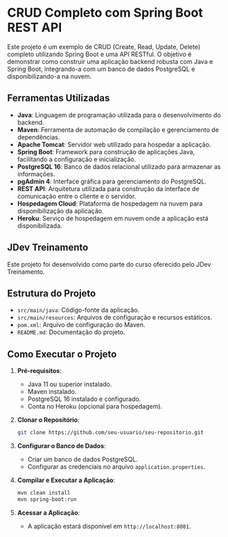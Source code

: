 # CRUD Completo com Spring Boot REST API

Este projeto é um exemplo de CRUD (Create, Read, Update, Delete) completo utilizando Spring Boot e uma API RESTful. O objetivo é demonstrar como construir uma aplicação backend robusta com Java e Spring Boot, integrando-a com um banco de dados PostgreSQL e disponibilizando-a na nuvem.

## Ferramentas Utilizadas

- **Java**: Linguagem de programação utilizada para o desenvolvimento do backend.
- **Maven**: Ferramenta de automação de compilação e gerenciamento de dependências.
- **Apache Tomcat**: Servidor web utilizado para hospedar a aplicação.
- **Spring Boot**: Framework para construção de aplicações Java, facilitando a configuração e inicialização.
- **PostgreSQL 16**: Banco de dados relacional utilizado para armazenar as informações.
- **pgAdmin 4**: Interface gráfica para gerenciamento do PostgreSQL.
- **REST API**: Arquitetura utilizada para construção da interface de comunicação entre o cliente e o servidor.
- **Hospedagem Cloud**: Plataforma de hospedagem na nuvem para disponibilização da aplicação.
- **Heroku**: Serviço de hospedagem em nuvem onde a aplicação está disponibilizada.

## JDev Treinamento

Este projeto foi desenvolvido como parte do curso oferecido pelo JDev Treinamento.

## Estrutura do Projeto

- `src/main/java`: Código-fonte da aplicação.
- `src/main/resources`: Arquivos de configuração e recursos estáticos.
- `pom.xml`: Arquivo de configuração do Maven.
- `README.md`: Documentação do projeto.

## Como Executar o Projeto

1. **Pré-requisitos**:
   - Java 11 ou superior instalado.
   - Maven instalado.
   - PostgreSQL 16 instalado e configurado.
   - Conta no Heroku (opcional para hospedagem).

2. **Clonar o Repositório**:
   ```sh
   git clone https://github.com/seu-usuario/seu-repositorio.git
   ```

3. **Configurar o Banco de Dados**:
   - Criar um banco de dados PostgreSQL.
   - Configurar as credenciais no arquivo `application.properties`.

4. **Compilar e Executar a Aplicação**:
   ```sh
   mvn clean install
   mvn spring-boot:run
   ```

5. **Acessar a Aplicação**:
   - A aplicação estará disponível em `http://localhost:8081`.
